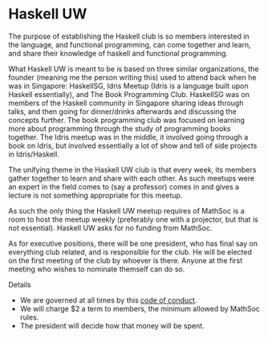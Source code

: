 # Haskell UW 

The purpose of establishing the Haskell club is so members interested in the
language, and functional programming, can come together and learn, and share
their knowledge of haskell and functional programming.

What Haskell UW is meant to be is based on three similar organizations, the
founder (meaning me the person writing this) used to attend back when he was
in Singapore: HaskellSG, Idris Meetup (Idris is a language built upon Haskell
essentially), and The Book Programming Club. HaskellSG was on members of the
Haskell community in Singapore sharing ideas through talks, and then going for
dinner/drinks afterwards and discussing the concepts further.  The book
programming club was focused on learning more about programming through the
study of programming books together. The Idris meetup was in the middle, it
involved going through a book on Idris, but involved essentially a lot of show
and tell of side projects in Idris/Haskell. 

The unifying theme in the Haskell UW club is that every week, its members gather
together to learn and share with each other. As such meetups were an expert in
the field comes to (say a professor) comes in and gives a lecture is not
something appropriate for this meetup.

As such the only thing the Haskell UW meetup requires of MathSoc is a room to
host the meetup weekly (preferably one with a projector, but that is not
essential). Haskell UW asks for no funding from MathSoc.

As for executive positions, there will be one president, who has final say on
everything club related, and is responsible for the club. He will be elected on
the first meeting of the club by whoever is there. Anyone at the first meeting
who wishes to nominate themself can do so.


Details 
* We are governed at all times by this [code of conduct](https://github.com/zhiyanfoo/haskell-uw/blob/master/CONDUCT.md).
* We will charge $2 a term to members, the minimum allowed by MathSoc rules.
* The president will decide how that money will be spent. 

